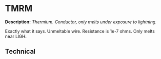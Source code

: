 # TMRM

**Description:**  *Thermium. Conductor, only melts under exposure to lightning.*

Exactly what it says. Unmeltable wire. Resistance is 1e-7 ohms. Only melts near LIGH.

## Technical